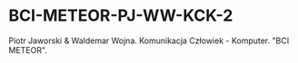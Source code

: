 # BCI-METEOR-PJ-WW-KCK-2
Piotr Jaworski &amp; Waldemar Wojna. Komunikacja Człowiek - Komputer. "BCI METEOR".
